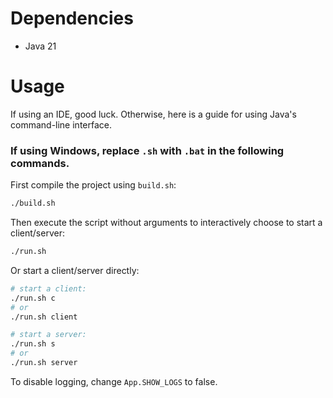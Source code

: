 # Dependencies
- Java 21

# Usage
If using an IDE, good luck. Otherwise, here is a guide for using Java's command-line interface.

### If using Windows, replace `.sh` with `.bat` in the following commands.

First compile the project using `build.sh`:
```bash
./build.sh
```

Then execute the script without arguments to interactively choose to start a client/server:
```bash
./run.sh
```

Or start a client/server directly:
```bash
# start a client:
./run.sh c
# or
./run.sh client

# start a server:
./run.sh s
# or
./run.sh server
```

To disable logging, change `App.SHOW_LOGS` to false.
